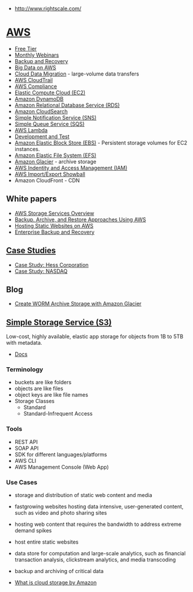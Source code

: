 - http://www.rightscale.com/

# [AWS](https://aws.amazon.com/)
- [Free Tier](http://aws.amazon.com/free/)
- [Monthly Webinars](https://aws.amazon.com/about-aws/events/monthlywebinarseries/)
- [Backup and Recovery](https://aws.amazon.com/backup-recovery/)
- [Big Data on AWS](https://aws.amazon.com/big-data/)
- [Cloud Data Migration](https://aws.amazon.com/cloud-data-migration/) - large-volume data transfers
- [AWS CloudTrail](https://aws.amazon.com/cloudtrail/)
- [AWS Compliance](http://aws.amazon.com/compliance/)
- [Elastic Compute Cloud (EC2)](http://aws.amazon.com/ec2/)
- [Amazon DynamoDB](http://aws.amazon.com/dynamodb/)
- [Amazon Relational Database Service (RDS)](http://aws.amazon.com/rds/)
- [Amazon CloudSearch](http://aws.amazon.com/cloudsearch/)
- [Simple Notification Service (SNS)](http://aws.amazon.com/sns/)
- [Simple Queue Service (SQS)](http://aws.amazon.com/sqs/)
- [AWS Lambda](http://aws.amazon.com/lambda/)
- [Development and Test](https://aws.amazon.com/dev-test/)
- [Amazon Elastic Block Store (EBS)](https://aws.amazon.com/ebs/) - Persistent storage volumes for EC2 instances.
- [Amazon Elastic File System (EFS)](https://aws.amazon.com/efs/)
- [Amazon Glacier](https://aws.amazon.com/glacier/) - archive storage
- [AWS Indentity and Access Management (IAM)](https://aws.amazon.com/iam/)
- [AWS Import/Export Showball](https://aws.amazon.com/importexport/)
- Amazon CloudFront - CDN

## White papers
- [AWS Storage Services Overview](https://d0.awsstatic.com/whitepapers/AWS%20Storage%20Services%20Whitepaper-v9.pdf)
- [Backup. Archive, and Restore Approaches Using AWS](https://d0.awsstatic.com/whitepapers/Backup_Archive_and_Restore_Approaches_Using_AWS.pdf)
- [Hosting Static Websites on AWS](https://d0.awsstatic.com/whitepapers/Building%20Static%20Websites%20on%20AWS.pdf)
- [Enterprise Backup and Recovery](https://d0.awsstatic.com/whitepapers/best-practices-for-backup-and-recovery-on-prem-to-aws.pdf)

## [Case Studies](https://aws.amazon.com/solutions/case-studies/)
- [Case Study: Hess Corporation](https://aws.amazon.com/solutions/case-studies/hess-corporation/)
- [Case Study: NASDAQ](https://aws.amazon.com/solutions/case-studies/nasdaq-finqloud/)

## Blog
- [Create WORM Archive Storage with Amazon Glacier](https://aws.amazon.com/blogs/aws/glacier-vault-lock/)

## [Simple Storage Service (S3)](https://aws.amazon.com/s3/)
Low-cost, highly available, elastic app storage for objects from 1B to 5TB with metadata.
- [Docs](http://docs.aws.amazon.com/AmazonS3/latest/dev/Welcome.html)

### Terminology
- buckets are like folders
- objects are like files
- object keys are like file names
- Storage Classes
    + Standard
    + Standard-Infrequent Access

### Tools
- REST API
- SOAP API
- SDK for different languages/platforms
- AWS CLI
- AWS Management Console (Web App)

### Use Cases
- storage and distribution of static web content and media
- fastgrowing websites hosting data intensive, user-generated content, such as video and photo sharing sites
- hosting web content that requires the bandwidth to address extreme demand spikes
- host entire static websites
- data store for computation and large-scale analytics, such as financial transaction analysis, clickstream analytics, and media transcoding
- backup and archiving of critical data

- [What is cloud storage by Amazon](https://aws.amazon.com/what-is-cloud-storage/)


